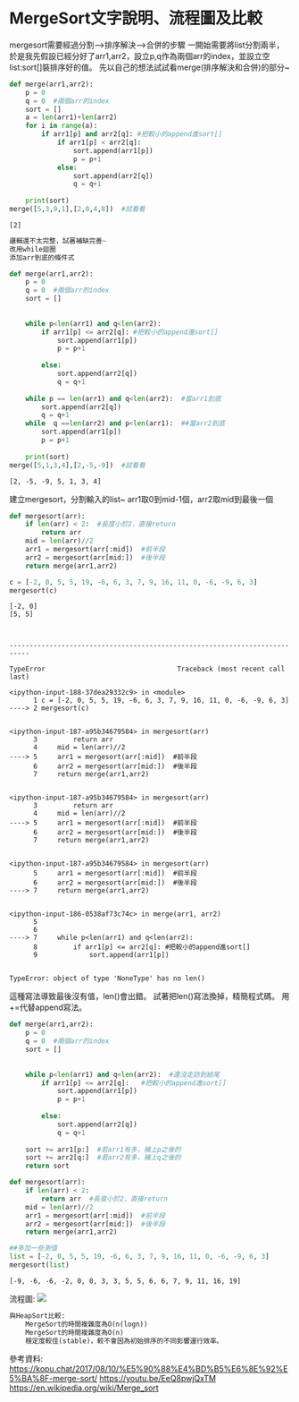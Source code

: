 
# MergeSort文字說明、流程圖及比較

mergesort需要經過分割-->排序解決-->合併的步驟
一開始需要將list分割兩半，於是我先假設已經分好了arr1,arr2，設立p,q作為兩個arr的index，並設立空list:sort[]裝排序好的值。
先以自己的想法試試看merge(排序解決和合併)的部分~


```python
def merge(arr1,arr2):
    p = 0
    q = 0  #兩個arr的index
    sort = []
    a = len(arr1)+len(arr2)
    for i in range(a):
        if arr1[p] and arr2[q]: #把較小的append進sort[]
            if arr1[p] < arr2[q]:
                sort.append(arr1[p])
                p = p+1
            else:
                sort.append(arr2[q])
                q = q+1
                
    print(sort)
merge([5,3,9,1],[2,0,4,8])  #試看看
```

    [2]
    


```python
邏輯還不太完整，試著補缺完善~
改用while迴圈
添加arr到底的條件式
```


```python
def merge(arr1,arr2):
    p = 0
    q = 0  #兩個arr的index
    sort = []
     
        
    while p<len(arr1) and q<len(arr2):
        if arr1[p] <= arr2[q]: #把較小的append進sort[]
            sort.append(arr1[p])
            p = p+1
            
        else:
            sort.append(arr2[q])
            q = q+1
        
    while p == len(arr1) and q<len(arr2):  #當arr1到底
        sort.append(arr2[q])
        q = q+1
    while  q ==len(arr2) and p<len(arr1):  ##當arr2到底
        sort.append(arr1[p])
        p = p+1    
       
    print(sort)    
merge([5,1,3,4],[2,-5,-9])  #試看看  
```

    [2, -5, -9, 5, 1, 3, 4]
    

建立mergesort，分割輸入的list~
arr1取0到mid-1個，arr2取mid到最後一個


```python
def mergesort(arr):
    if len(arr) < 2:  #長度小於2，直接return
        return arr
    mid = len(arr)//2
    arr1 = mergesort(arr[:mid])  #前半段
    arr2 = mergesort(arr[mid:])  #後半段
    return merge(arr1,arr2)
```


```python
c = [-2, 0, 5, 5, 19, -6, 6, 3, 7, 9, 16, 11, 0, -6, -9, 6, 3]
mergesort(c)
```

    [-2, 0]
    [5, 5]
    


    ---------------------------------------------------------------------------

    TypeError                                 Traceback (most recent call last)

    <ipython-input-188-37dea29332c9> in <module>
          1 c = [-2, 0, 5, 5, 19, -6, 6, 3, 7, 9, 16, 11, 0, -6, -9, 6, 3]
    ----> 2 mergesort(c)
    

    <ipython-input-187-a95b34679584> in mergesort(arr)
          3         return arr
          4     mid = len(arr)//2
    ----> 5     arr1 = mergesort(arr[:mid])  #前半段
          6     arr2 = mergesort(arr[mid:])  #後半段
          7     return merge(arr1,arr2)
    

    <ipython-input-187-a95b34679584> in mergesort(arr)
          3         return arr
          4     mid = len(arr)//2
    ----> 5     arr1 = mergesort(arr[:mid])  #前半段
          6     arr2 = mergesort(arr[mid:])  #後半段
          7     return merge(arr1,arr2)
    

    <ipython-input-187-a95b34679584> in mergesort(arr)
          5     arr1 = mergesort(arr[:mid])  #前半段
          6     arr2 = mergesort(arr[mid:])  #後半段
    ----> 7     return merge(arr1,arr2)
    

    <ipython-input-186-0538af73c74c> in merge(arr1, arr2)
          5 
          6 
    ----> 7     while p<len(arr1) and q<len(arr2):
          8         if arr1[p] <= arr2[q]: #把較小的append進sort[]
          9             sort.append(arr1[p])
    

    TypeError: object of type 'NoneType' has no len()


這種寫法導致最後沒有值，len()會出錯。
試著把len()寫法換掉，精簡程式碼。
用+=代替append寫法。


```python
def merge(arr1,arr2):
    p = 0
    q = 0  #兩個arr的index
    sort = []
     
        
    while p<len(arr1) and q<len(arr2):  #還沒走訪到結尾
        if arr1[p] <= arr2[q]:   #把較小的append進sort[]
            sort.append(arr1[p])
            p = p+1
            
        else:
            sort.append(arr2[q])
            q = q+1
        
    sort += arr1[p:]  #若arr1有多，補上p之後的
    sort += arr2[q:]  #若arr2有多，補上q之後的
    return sort
```


```python
def mergesort(arr):
    if len(arr) < 2:
        return arr  #長度小於2，直接return
    mid = len(arr)//2
    arr1 = mergesort(arr[:mid])  #前半段
    arr2 = mergesort(arr[mid:])  #後半段
    return merge(arr1,arr2)
```


```python
##多加一些測值
list = [-2, 0, 5, 5, 19, -6, 6, 3, 7, 9, 16, 11, 0, -6, -9, 6, 3]
mergesort(list)
```




    [-9, -6, -6, -2, 0, 0, 3, 3, 5, 5, 6, 6, 7, 9, 11, 16, 19]

流程圖:
![](https://github.com/bluejade2040/learning-note/blob/master/sort.jpg)



```python
與HeapSort比較:
    MergeSort的時間複雜度為O(n(logn))
    MergeSort的時間複雜度為O(n)
    穩定度較佳(stable)，較不會因為初始排序的不同影響運行效率。
```

參考資料:
    https://kopu.chat/2017/08/10/%E5%90%88%E4%BD%B5%E6%8E%92%E5%BA%8F-merge-sort/
    https://youtu.be/EeQ8pwjQxTM
    https://en.wikipedia.org/wiki/Merge_sort
